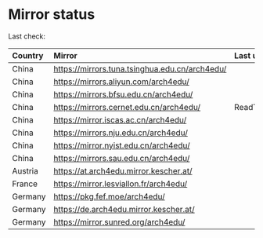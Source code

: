 <script src="./time.js"></script>
# Mirror status
Last check: <script type="text/javascript">localize(1747427201.1177216);</script>

|Country|Mirror|Last update|
|:------|:-----|:----------|
|China|https://mirrors.tuna.tsinghua.edu.cn/arch4edu/|<script type="text/javascript">localize(1747378123);</script>|
|China|https://mirrors.aliyun.com/arch4edu/|<script type="text/javascript">localize(1747378123);</script>|
|China|https://mirrors.bfsu.edu.cn/arch4edu/|<script type="text/javascript">localize(1747378123);</script>|
|China|https://mirrors.cernet.edu.cn/arch4edu/|ReadTimeout|
|China|https://mirror.iscas.ac.cn/arch4edu/|<script type="text/javascript">localize(1747421086);</script>|
|China|https://mirrors.nju.edu.cn/arch4edu/|<script type="text/javascript">localize(1747291562);</script>|
|China|https://mirror.nyist.edu.cn/arch4edu/|<script type="text/javascript">localize(1747378123);</script>|
|China|https://mirrors.sau.edu.cn/arch4edu/|<script type="text/javascript">localize(1731653531);</script>|
|Austria|https://at.arch4edu.mirror.kescher.at/|<script type="text/javascript">localize(1747378123);</script>|
|France|https://mirror.lesviallon.fr/arch4edu/|<script type="text/javascript">localize(1747378123);</script>|
|Germany|https://pkg.fef.moe/arch4edu/|<script type="text/javascript">localize(1747378123);</script>|
|Germany|https://de.arch4edu.mirror.kescher.at/|<script type="text/javascript">localize(1747378123);</script>|
|Germany|https://mirror.sunred.org/arch4edu/|<script type="text/javascript">localize(1747378123);</script>|

<script src="./tablefilter/tablefilter.js"></script>
<script src="./table.js"></script>